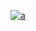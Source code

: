 [
![a](https://user-images.githubusercontent.com/52860492/62291740-99b0c300-b45c-11e9-8e11-d04cfb1e7f9e.png)
](https://newsmania.club/?p=39)
